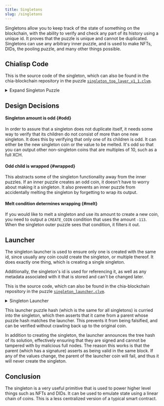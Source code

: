 ```yaml
---
title: Singletons
slug: /singletons
---
```


Singletons allow you to keep track of the state of something on the blockchain, with the ability to verify and check any part of its history using a unique id. It proves that the puzzle is unique and cannot be duplicated. Singletons can use any arbitrary inner puzzle, and is used to make NFTs, DIDs, the pooling puzzle, and many other things possible.

## Chialisp Code

This is the source code of the singleton, which can also be found in the chia-blockchain repository in the puzzle [`singleton_top_layer_v1_1.clvm`](https://github.com/Chia-Network/chia-blockchain/blob/8b70466a70388d0fff437d138192ba38faf92be8/chia/wallet/puzzles/singleton_top_layer_v1_1.clvm).

<details>
  <summary>Expand Singleton Puzzle</summary>

```chialisp title="singleton_top_layer_v1_1.clvm"
(mod (SINGLETON_STRUCT INNER_PUZZLE lineage_proof my_amount inner_solution)

;; SINGLETON_STRUCT = (MOD_HASH . (LAUNCHER_ID . LAUNCHER_PUZZLE_HASH))

; SINGLETON_STRUCT, INNER_PUZZLE are curried in by the wallet

; EXAMPLE SOLUTION '(0xfadeddab 0xdeadbeef 1 (0xdeadbeef 200) 50 ((51 0xfadeddab 100) (60 "trash") (51 deadbeef 0)))'


; This puzzle is a wrapper around an inner smart puzzle which guarantees uniqueness.
; It takes its singleton identity from a coin with a launcher puzzle which guarantees that it is unique.

  (include condition_codes.clvm)
  (include curry-and-treehash.clinc)  ; also imports the constant ONE == 1
  (include singleton_truths.clib)
  (include utility_macros.clib)

  (defun-inline mod_hash_for_singleton_struct (SINGLETON_STRUCT) (f SINGLETON_STRUCT))
  (defun-inline launcher_id_for_singleton_struct (SINGLETON_STRUCT) (f (r SINGLETON_STRUCT)))
  (defun-inline launcher_puzzle_hash_for_singleton_struct (SINGLETON_STRUCT) (r (r SINGLETON_STRUCT)))

  ;; return the full puzzlehash for a singleton with the innerpuzzle curried in
  ; puzzle-hash-of-curried-function is imported from curry-and-treehash.clinc
  (defun-inline calculate_full_puzzle_hash (SINGLETON_STRUCT inner_puzzle_hash)
     (puzzle-hash-of-curried-function (mod_hash_for_singleton_struct SINGLETON_STRUCT)
                                      inner_puzzle_hash
                                      (sha256tree SINGLETON_STRUCT)
     )
  )

  (defun-inline morph_condition (condition SINGLETON_STRUCT)
    (c (f condition) (c (calculate_full_puzzle_hash SINGLETON_STRUCT (f (r condition))) (r (r condition))))
  )

  (defun is_odd_create_coin (condition)
    (and (= (f condition) CREATE_COIN) (logand (f (r (r condition))) 1))
  )

  ; Assert exactly one output with odd value exists - ignore it if value is -113

  ;; this function iterates over the output conditions from the inner puzzle & solution
  ;; and both checks that exactly one unique singleton child is created (with odd valued output),
  ;; and wraps the inner puzzle with this same singleton wrapper puzzle
  ;;
  ;; The special case where the output value is -113 means a child singleton is intentionally
  ;; *NOT* being created, thus forever ending this singleton's existence

  (defun check_and_morph_conditions_for_singleton (SINGLETON_STRUCT conditions has_odd_output_been_found)
    (if conditions
        ; check if it's an odd create coin
        (if (is_odd_create_coin (f conditions))
            ; check that we haven't already found one
            (assert (not has_odd_output_been_found)
              ; then
              (if (= (f (r (r (f conditions)))) -113)
                  ; If it's the melt condition we don't bother prepending this condition
                  (check_and_morph_conditions_for_singleton SINGLETON_STRUCT (r conditions) ONE)
                  ; If it isn't the melt condition, we morph it and prepend it
                  (c (morph_condition (f conditions) SINGLETON_STRUCT) (check_and_morph_conditions_for_singleton SINGLETON_STRUCT (r conditions) ONE))
              )
            )
            (c (f conditions) (check_and_morph_conditions_for_singleton SINGLETON_STRUCT (r conditions) has_odd_output_been_found))
        )
        (assert has_odd_output_been_found ())
    )
   )

 ; assert that either the lineage proof is for a parent singleton, or, if it's for the launcher, verify it matched our launcher ID
 ; then return a condition asserting it actually is our parent ID
 (defun verify_lineage_proof (SINGLETON_STRUCT parent_id is_not_launcher)
    (assert (any is_not_launcher (= parent_id (launcher_id_for_singleton_struct SINGLETON_STRUCT)))
      ; then
      (list ASSERT_MY_PARENT_ID parent_id)
    )
 )

  ; main

  ; if our value is not an odd amount then we are invalid
  (assert (logand my_amount ONE)
    ; then
    (c
      (list ASSERT_MY_AMOUNT my_amount)
      (c
        ; Verify the lineage proof by asserting our parent's ID
        (verify_lineage_proof
          SINGLETON_STRUCT
          ; calculate our parent's ID
          (calculate_coin_id
            (parent_info_for_lineage_proof lineage_proof)
            (if (is_not_eve_proof lineage_proof)  ; The PH calculation changes based on the lineage proof
              (calculate_full_puzzle_hash SINGLETON_STRUCT (puzzle_hash_for_lineage_proof lineage_proof))  ; wrap the innerpuz in a singleton
              (launcher_puzzle_hash_for_singleton_struct SINGLETON_STRUCT) ; Use the static launcher puzzle hash
            )
            (if (is_not_eve_proof lineage_proof)  ; The position of "amount" changes based on the type on lineage proof
              (amount_for_lineage_proof lineage_proof)
              (amount_for_eve_proof lineage_proof)
            )
          )
          (is_not_eve_proof lineage_proof)
        )
        ; finally check all of the conditions for a single odd output to wrap
        (check_and_morph_conditions_for_singleton SINGLETON_STRUCT (a INNER_PUZZLE inner_solution) 0)
      )
    )
  )
)
```

</details>

## Design Decisions

#### Singleton amount is odd {#odd}

In order to assure that a singleton does not duplicate itself, it needs some way to verify that its children do not consist of more than one new singleton. It does this by verifying that only one of its children is odd. It can either be the new singleton coin or the value to be melted. It's odd so that you can output other non-singleton coins that are multiples of 10, such as a full XCH.

#### Odd child is wrapped {#wrapped}

This abstracts some of the singleton functionality away from the inner puzzles. If an inner puzzle creates an odd coin, it doesn't have to worry about making it a singleton. It also prevents an inner puzzle from accidentally melting the singleton by forgetting to wrap its output.

#### Melt condition determines wrapping {#melt}

If you would like to melt a singleton and use its amount to create a new coin, you need to output a `CREATE_COIN` condition that uses the amount `-113`. When the singleton outer puzzle sees that condition, it filters it out.

## Launcher

The singleton launcher is used to ensure only one is created with the same id, since usually any coin could create the singleton, or multiple thereof. It does exactly one thing, which is creating a single singleton.

Additionally, the singleton's id is used for referencing it, as well as any metadata associated with it that is stored and can't be changed later.

This is the source code, which can also be found in the chia-blockchain repository in the puzzle [`singleton_launcher.clvm`](https://github.com/Chia-Network/chia-blockchain/blob/fad414132e6950e79e805629427af76bf9ddcbc5/chia/wallet/puzzles/singleton_launcher.clvm).

<details>
  <summary>Singleton Launcher</summary>

```chialisp title="singleton_launcher.clvm"
(mod (singleton_full_puzzle_hash amount key_value_list)

(include condition_codes.clvm)

; takes a lisp tree and returns the hash of it
(defun sha256tree1 (TREE)
(if (l TREE)
(sha256 2 (sha256tree1 (f TREE)) (sha256tree1 (r TREE)))
(sha256 1 TREE)
)
)

; main
(list (list CREATE_COIN singleton_full_puzzle_hash amount)
(list CREATE_COIN_ANNOUNCEMENT (sha256tree1 (list singleton_full_puzzle_hash amount key_value_list))))
)

```

</details>

This launcher puzzle hash (which is the same for all singletons) is curried into the singleton, which then asserts that it came from a parent whose puzzle hash matches the launcher. This prevents it from being falsified, and can be verified without crawling back up to the original coin.

In addition to creating the singleton, the launcher announces the tree hash of its solution, effectively ensuring that they are signed and cannot be tampered with by malicious full nodes. The reason this works is that the parent (which has a signature) asserts as being valid in the same block. If any of the values change, the parent of the launcher coin will fail, and thus it will never create the singleton.

## Conclusion

The singleton is a very useful primitive that is used to power higher level things such as NFTs and DIDs. It can be used to emulate state using a linear chain of coins. This is a less centralized version of a typical smart contract.
